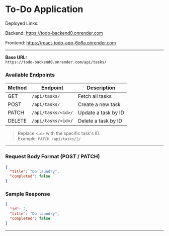 # To-Do Application

Deployed Links:

Backend:  https://todo-backend0.onrender.com

Frontend: https://react-todo-app-6o6a.onrender.com

---

**Base URL:**  
`https://todo-backend0.onrender.com/api/tasks/`

### Available Endpoints

| Method | Endpoint             | Description               |
|--------|----------------------|---------------------------|
| GET    | `/api/tasks/`        | Fetch all tasks           |
| POST   | `/api/tasks/`        | Create a new task         |
| PATCH  | `/api/tasks/<id>/`   | Update a task by ID       |
| DELETE | `/api/tasks/<id>/`   | Delete a task by ID       |

> Replace `<id>` with the specific task's ID.  
> Example: `PATCH /api/tasks/2/`

---

### Request Body Format (POST / PATCH)

```json
{
  "title": "Do laundry",
  "completed": false
}
```

### Sample Response

```json
{
  "id": 2,
  "title": "Do laundry",
  "completed": false
}
```

---
